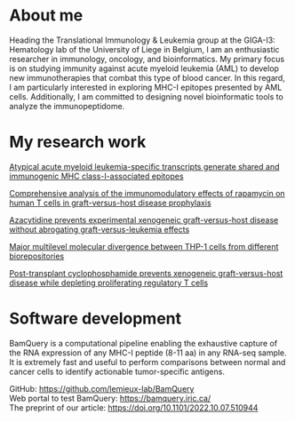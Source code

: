 
# About me
Heading the Translational Immunology & Leukemia group at the GIGA-I3: Hematology lab of the University of Liege in Belgium, I am an enthusiastic researcher in immunology, oncology, and bioinformatics. My primary focus is on studying immunity against acute myeloid leukemia (AML) to develop new immunotherapies that combat this type of blood cancer. In this regard, I am particularly interested in exploring MHC-I epitopes presented by AML cells. Additionally, I am committed to designing novel bioinformatic tools to analyze the immunopeptidome.

# My research work
[Atypical acute myeloid leukemia-specific transcripts generate shared and immunogenic MHC class-I-associated epitopes](https://www.sciencedirect.com/science/article/pii/S107476132100087X?via%3Dihub)  

[Comprehensive analysis of the immunomodulatory effects of rapamycin on human T cells in graft-versus-host disease prophylaxis](https://www.sciencedirect.com/science/article/pii/S160061352208666X?via%3Dihub)  

[Azacytidine prevents experimental xenogeneic graft-versus-host disease without abrogating graft-versus-leukemia effects](https://www.tandfonline.com/doi/full/10.1080/2162402X.2017.1314425)  

[Major multilevel molecular divergence between THP-1 cells from different biorepositories](https://onlinelibrary.wiley.com/doi/10.1002/ijc.32967)  

[Post-transplant cyclophosphamide prevents xenogeneic graft-versus-host disease while depleting proliferating regulatory T cells](https://www.sciencedirect.com/science/article/pii/S2589004223001621?via%3Dihub)  

# Software development
BamQuery is a computational pipeline enabling the exhaustive capture of the RNA expression of any MHC-I peptide (8-11 aa) in any RNA-seq sample. It is extremely fast and useful to perform comparisons between normal and cancer cells to identify actionable tumor-specific antigens.

GitHub: https://github.com/lemieux-lab/BamQuery  
Web portal to test BamQuery: https://bamquery.iric.ca/  
The preprint of our article: https://doi.org/10.1101/2022.10.07.510944 










